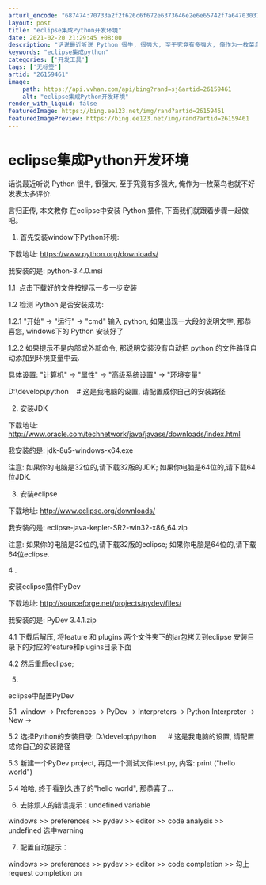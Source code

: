 ```yaml
---
arturl_encode: "687474:70733a2f2f626c6f672e6373646e2e6e65742f7a6470303732:2f61727469636c652f64657461696c732f3236313539343631"
layout: post
title: "eclipse集成Python开发环境"
date: 2021-02-20 21:29:45 +08:00
description: "话说最近听说 Python 很牛, 很强大, 至于究竟有多强大, 俺作为一枚菜鸟也就不好发表太多评价"
keywords: "eclipse集成python"
categories: ['开发工具']
tags: ['无标签']
artid: "26159461"
image:
    path: https://api.vvhan.com/api/bing?rand=sj&artid=26159461
    alt: "eclipse集成Python开发环境"
render_with_liquid: false
featuredImage: https://bing.ee123.net/img/rand?artid=26159461
featuredImagePreview: https://bing.ee123.net/img/rand?artid=26159461
---
```


# eclipse集成Python开发环境

话说最近听说 Python 很牛, 很强大, 至于究竟有多强大, 俺作为一枚菜鸟也就不好发表太多评价.

言归正传, 本文教你
在eclipse中安装 Python 插件, 下面我们就跟着步骤一起做吧。

1. 首先安装window下Python环境:

下载地址:
<https://www.python.org/downloads/>

我安装的是: python-3.4.0.msi

1.1  点击下载好的文件按提示一步一步安装

1.2 检测 Python 是否安装成功:

1.2.1 "开始" -> "运行" -> "cmd" 输入 python, 如果出现一大段的说明文字, 那恭喜您, windows下的 Python 安装好了

1.2.2 如果提示不是内部或外部命令, 那说明安装没有自动把 python 的文件路径自动添加到环境变量中去.

具体设置: "计算机" -> "属性" -> "高级系统设置" -> "环境变量"

D:\develop\python    # 这是我电脑的设置, 请配置成你自己的安装路径

2. 安装JDK

下载地址:
<http://www.oracle.com/technetwork/java/javase/downloads/index.html>

我安装的是: jdk-8u5-windows-x64.exe

注意: 如果你的电脑是32位的,请下载32版的JDK; 如果你电脑是64位的,请下载64位JDK.

3. 安装eclipse

下载地址:
<http://www.eclipse.org/downloads/>

我安装的是: eclipse-java-kepler-SR2-win32-x86_64.zip

注意: 如果你的电脑是32位的,请下载32版的eclipse; 如果你电脑是64位的,请下载64位eclipse.

  

4
.

安装eclipse插件PyDev
  


下载地址:
<http://sourceforge.net/projects/pydev/files/>

我安装的是: PyDev 3.4.1.zip

4.1 下载后解压, 将feature 和 plugins 两个文件夹下的jar包拷贝到eclipse 安装目录下的对应的feature和plugins目录下面

4.2 然后重启eclipse;

  

5.


eclipse中配置PyDev
  


5.1  window -> Preferences -> PyDev -> Interpreters -> Python Interpreter -> New ->

5.2 选择Python的安装目录: D:\develop\python      #
这是我电脑的设置, 请配置成你自己的安装路径

5.3 新建一个PyDev project, 再见一个测试文件test.py, 内容: print ("hello world")

5.4 哈哈, 终于看到久违了的"hello world", 那恭喜了...

6. 去除烦人的错误提示：undefined variable

windows >> preferences >> pydev >> editor >> code analysis >> undefined 选中warning

7. 配置自动提示：

windows >> preferences >> pydev >> editor >> code completion >> 勾上request completion on